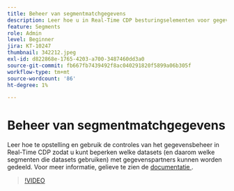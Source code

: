 ```yaml
---
title: Beheer van segmentmatchgegevens
description: Leer hoe u in Real-Time CDP besturingselementen voor gegevensbeheer instelt en gebruikt, zodat u kunt beperken welke gegevenssets (en dus welke segmenten die gegevensset gebruiken... (Beschrijvingen moeten tussen 60 en 160 tekens lang zijn)
feature: Segments
role: Admin
level: Beginner
jira: KT-10247
thumbnail: 342212.jpeg
exl-id: d822868e-1765-4203-a700-3487460dd3a0
source-git-commit: fb667fb7439492f8ac040291820f5899a06b305f
workflow-type: tm+mt
source-wordcount: '86'
ht-degree: 1%

---
```


# Beheer van segmentmatchgegevens

Leer hoe te opstelling en gebruik de controles van het gegevensbeheer in Real-Time CDP zodat u kunt beperken welke datasets (en daarom welke segmenten die datasets gebruiken) met gegevenspartners kunnen worden gedeeld. Voor meer informatie, gelieve te zien de [&#x200B; documentatie &#x200B;](https://experienceleague.adobe.com/docs/experience-platform/segmentation/ui/segment-match/overview.html?lang=nl).

>[!VIDEO](https://video.tv.adobe.com/v/342212/?learn=on&enablevpops)
